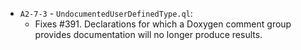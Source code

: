 - `A2-7-3` - `UndocumentedUserDefinedType.ql`:
  - Fixes #391. Declarations for which a Doxygen comment group provides documentation will no longer produce results.